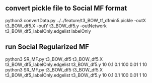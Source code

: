 
## convert pickle file to Social MF format
python3 convertData.py ../../feature/t3_BOW_tf_dfmin5.pickle -outX t3_BOW_df5.X -outY t3_BOW_df5.y -outNetwork t3_BOW_df5_labelOnly.edgelist labelOnly

## run Social Regularized MF 
python3 SR_MF.py t3_BOW_df5 t3_BOW_df5.X t3_BOW_df5_labelOnly.edgelist t3_BOW_df5.y 10 0.1 0.1 100 0.01 1 10 python3 SR_MF.py t3_BOW_df5 t3_BOW_df5.X t3_BOW_df5_labelOnly.edgelist t3_BOW_df5.y 10 0.1 0.1 100 0.01 1 10
